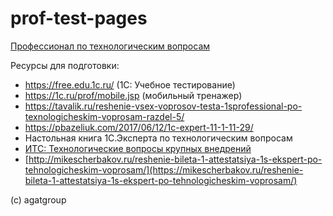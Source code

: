 # prof-test-pages

[Профессионал по технологическим вопросам](https://kuzyara.github.io/prof-test-pages/Профессионал%20по%20технологическим%20вопросам%20-%20Тестирование.html)

Ресурсы для подготовки:
* https://free.edu.1c.ru/ (1С: Учебное тестирование)
* https://1c.ru/prof/mobile.jsp (мобильный тренажер)
* https://tavalik.ru/reshenie-vsex-voprosov-testa-1sprofessional-po-texnologicheskim-voprosam-razdel-5/
* https://pbazeliuk.com/2017/06/12/1c-expert-11-1-11-29/
* Настольная книга 1С.Эксперта по технологическим вопросам
* [ИТС: Технологические вопросы крупных внедрений](https://its.1c.ru/db/v838doc/bookmark/dev/TI000000876)
* [http://mikescherbakov.ru/reshenie-bileta-1-attestatsiya-1s-ekspert-po-tehnologicheskim-voprosam/](https://mikescherbakov.ru/reshenie-bileta-1-attestatsiya-1s-ekspert-po-tehnologicheskim-voprosam/)

(c) agatgroup
